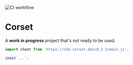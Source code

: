 ![CI workflow](https://github.com/matthewp/corset/actions/workflows/ci.yml/badge.svg)

# Corset

A __work in progress__ project that's not ready to be used.

```js
import sheet from 'https://cdn.corset.dev/0.2.1/main.js';

sheet`...`;
```
